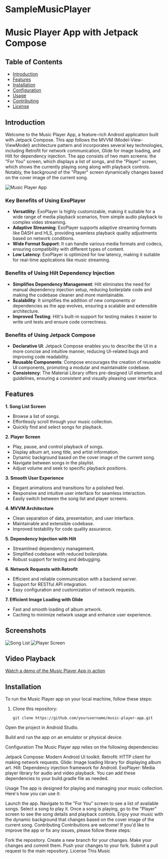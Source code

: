 # SampleMusicPlayer
# Music Player App with Jetpack Compose

## Table of Contents

- [Introduction](#introduction)
- [Features](#features)
- [Installation](#installation)
- [Configuration](#configuration)
- [Usage](#usage)
- [Contributing](#contributing)
- [License](#license)

## Introduction

Welcome to the Music Player App, a feature-rich Android application built with Jetpack Compose. This app follows the MVVM (Model-View-ViewModel) architecture pattern and incorporates several key technologies, including Retrofit for network communication, Glide for image loading, and Hilt for dependency injection. The app consists of two main screens: the "For You" screen, which displays a list of songs, and the "Player" screen, which shows the currently playing song along with playback controls. Notably, the background of the "Player" screen dynamically changes based on the cover image of the current song.

![Music Player App](app_screenshot.png)

### Key Benefits of Using ExoPlayer
- **Versatility**: ExoPlayer is highly customizable, making it suitable for a wide range of media playback scenarios, from simple audio playback to complex video streaming.
- **Adaptive Streaming**: ExoPlayer supports adaptive streaming formats like DASH and HLS, providing seamless playback quality adjustments based on network conditions.
- **Wide Format Support**: It can handle various media formats and codecs, ensuring compatibility with different types of content.
- **Low Latency**: ExoPlayer is optimized for low latency, making it suitable for real-time applications like music streaming.

### Benefits of Using Hilt Dependency Injection
- **Simplifies Dependency Management**: Hilt eliminates the need for manual dependency injection setup, reducing boilerplate code and making the codebase cleaner and more maintainable.
- **Scalability**: It simplifies the addition of new components or dependencies as the app evolves, ensuring a scalable and extensible architecture.
- **Improved Testing**: Hilt's built-in support for testing makes it easier to write unit tests and ensure code correctness.

### Benefits of Using Jetpack Compose
- **Declarative UI**: Jetpack Compose enables you to describe the UI in a more concise and intuitive manner, reducing UI-related bugs and improving code readability.
- **Reusable Components**: Compose encourages the creation of reusable UI components, promoting a modular and maintainable codebase.
- **Consistency**: The Material Library offers pre-designed UI elements and guidelines, ensuring a consistent and visually pleasing user interface.

## Features

**1. Song List Screen**
   - Browse a list of songs.
   - Effortlessly scroll through your music collection.
   - Quickly find and select songs for playback.

**2. Player Screen**
   - Play, pause, and control playback of songs.
   - Display album art, song title, and artist information.
   - Dynamic background based on the cover image of the current song.
   - Navigate between songs in the playlist.
   - Adjust volume and seek to specific playback positions.

**3. Smooth User Experience**
   - Elegant animations and transitions for a polished feel.
   - Responsive and intuitive user interface for seamless interaction.
   - Easily switch between the song list and player screens.

**4. MVVM Architecture**
   - Clean separation of data, presentation, and user interface.
   - Maintainable and extensible codebase.
   - Improved testability for code quality assurance.

**5. Dependency Injection with Hilt**
   - Streamlined dependency management.
   - Simplified codebase with reduced boilerplate.
   - Robust support for testing and debugging.

**6. Network Requests with Retrofit**
   - Efficient and reliable communication with a backend server.
   - Support for RESTful API integration.
   - Easy configuration and customization of network requests.

**7. Efficient Image Loading with Glide**
   - Fast and smooth loading of album artwork.
   - Caching to minimize network usage and enhance user experience.

## Screenshots

![Song List](screenshots/song_list.png)
![Player Screen](screenshots/player_screen.png)

## Video Playback

[Watch a demo of the Music Player App in action](app_demo.mp4)

## Installation

To run the Music Player app on your local machine, follow these steps:

1. Clone this repository:

   ```shell
   git clone https://github.com/yourusername/music-player-app.git
Open the project in Android Studio.

Build and run the app on an emulator or physical device.

Configuration
The Music Player app relies on the following dependencies:

Jetpack Compose: Modern Android UI toolkit.
Retrofit: HTTP client for making network requests.
Glide: Image loading library for displaying album art.
Hilt: Dependency injection framework for Android.
ExoPlayer: Media player library for audio and video playback.
You can add these dependencies to your build.gradle file as needed.

Usage
The app is designed for playing and managing your music collection. Here's how you can use it:

Launch the app.
Navigate to the "For You" screen to see a list of available songs.
Select a song to play it.
Once a song is playing, go to the "Player" screen to see the song details and playback controls.
Enjoy your music with the dynamic background that changes based on the cover image of the current song.
Contributing
Contributions are welcome! If you'd like to improve the app or fix any issues, please follow these steps:

Fork the repository.
Create a new branch for your changes.
Make your changes and commit them.
Push your changes to your fork.
Submit a pull request to the main repository.
License
This Music
